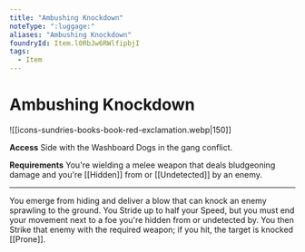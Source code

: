 ```yaml
---
title: "Ambushing Knockdown"
noteType: ":luggage:"
aliases: "Ambushing Knockdown"
foundryId: Item.l0RbJw6RWlfipbjI
tags:
  - Item
---
```


# Ambushing Knockdown
![[icons-sundries-books-book-red-exclamation.webp|150]]

**Access** Side with the Washboard Dogs in the gang conflict.

**Requirements** You're wielding a melee weapon that deals bludgeoning damage and you're [[Hidden]] from or [[Undetected]] by an enemy.

* * *

You emerge from hiding and deliver a blow that can knock an enemy sprawling to the ground. You Stride up to half your Speed, but you must end your movement next to a foe you're hidden from or undetected by. You then Strike that enemy with the required weapon; if you hit, the target is knocked [[Prone]].
